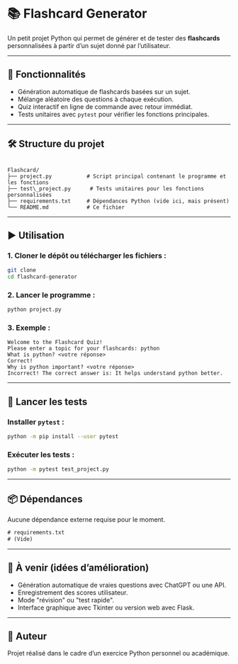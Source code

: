 
# 📚 Flashcard Generator

Un petit projet Python qui permet de générer et de tester des **flashcards** personnalisées à partir d’un sujet donné par l’utilisateur.

---

## 🚀 Fonctionnalités

- Génération automatique de flashcards basées sur un sujet.
- Mélange aléatoire des questions à chaque exécution.
- Quiz interactif en ligne de commande avec retour immédiat.
- Tests unitaires avec `pytest` pour vérifier les fonctions principales.

---

## 🛠️ Structure du projet

```

Flashcard/
├── project.py           # Script principal contenant le programme et les fonctions
├── test\_project.py      # Tests unitaires pour les fonctions personnalisées
├── requirements.txt     # Dépendances Python (vide ici, mais présent)
└── README.md            # Ce fichier

````

---

## ▶️ Utilisation

### 1. Cloner le dépôt ou télécharger les fichiers :
```bash
git clone
cd flashcard-generator
````

### 2. Lancer le programme :

```bash
python project.py
```

### 3. Exemple :

```
Welcome to the Flashcard Quiz!
Please enter a topic for your flashcards: python
What is python? <votre réponse>
Correct!
Why is python important? <votre réponse>
Incorrect! The correct answer is: It helps understand python better.
```

---

## 🧪 Lancer les tests

### Installer `pytest` :

```bash
python -m pip install --user pytest
```

### Exécuter les tests :

```bash
python -m pytest test_project.py
```

---

## 📦 Dépendances

Aucune dépendance externe requise pour le moment.

```txt
# requirements.txt
# (Vide)
```

---

## 📌 À venir (idées d’amélioration)

* Génération automatique de vraies questions avec ChatGPT ou une API.
* Enregistrement des scores utilisateur.
* Mode "révision" ou "test rapide".
* Interface graphique avec Tkinter ou version web avec Flask.

---

## 👤 Auteur

Projet réalisé dans le cadre d’un exercice Python personnel ou académique.


